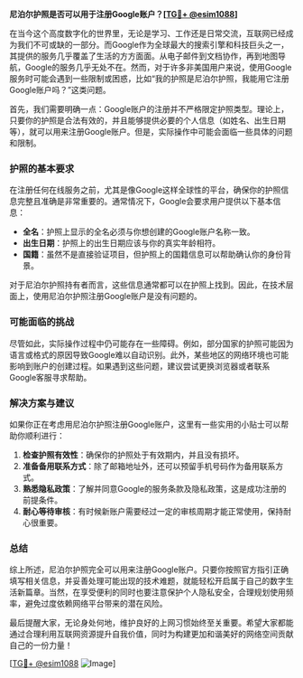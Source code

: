 **尼泊尔护照是否可以用于注册Google账户？[[TG💪+ @esim1088](https://t.me/s/esim1088)]**

在当今这个高度数字化的世界里，无论是学习、工作还是日常交流，互联网已经成为我们不可或缺的一部分。而Google作为全球最大的搜索引擎和科技巨头之一，其提供的服务几乎覆盖了生活的方方面面。从电子邮件到文档协作，再到地图导航，Google的服务几乎无处不在。然而，对于许多非美国用户来说，使用Google服务时可能会遇到一些限制或困惑，比如“我的护照是尼泊尔护照，我能用它注册Google账户吗？”这类问题。

首先，我们需要明确一点：Google账户的注册并不严格限定护照类型。理论上，只要你的护照是合法有效的，并且能够提供必要的个人信息（如姓名、出生日期等），就可以用来注册Google账户。但是，实际操作中可能会面临一些具体的问题和限制。

### 护照的基本要求

在注册任何在线服务之前，尤其是像Google这样全球性的平台，确保你的护照信息完整且准确是非常重要的。通常情况下，Google会要求用户提供以下基本信息：

- **全名**：护照上显示的全名必须与你想创建的Google账户名称一致。
- **出生日期**：护照上的出生日期应该与你的真实年龄相符。
- **国籍**：虽然不是直接验证项目，但护照上的国籍信息可以帮助确认你的身份背景。

对于尼泊尔护照持有者而言，这些信息通常都可以在护照上找到。因此，在技术层面上，使用尼泊尔护照注册Google账户是没有问题的。

### 可能面临的挑战

尽管如此，实际操作过程中仍可能存在一些障碍。例如，部分国家的护照可能因为语言或格式的原因导致Google难以自动识别。此外，某些地区的网络环境也可能影响到账户的创建过程。如果遇到这些问题，建议尝试更换浏览器或者联系Google客服寻求帮助。

### 解决方案与建议

如果你正在考虑用尼泊尔护照注册Google账户，这里有一些实用的小贴士可以帮助你顺利进行：

1. **检查护照有效性**：确保你的护照处于有效期内，并且没有损坏。
2. **准备备用联系方式**：除了邮箱地址外，还可以预留手机号码作为备用联系方式。
3. **熟悉隐私政策**：了解并同意Google的服务条款及隐私政策，这是成功注册的前提条件。
4. **耐心等待审核**：有时候新账户需要经过一定的审核周期才能正常使用，保持耐心很重要。

### 总结

综上所述，尼泊尔护照完全可以用来注册Google账户。只要你按照官方指引正确填写相关信息，并妥善处理可能出现的技术难题，就能轻松开启属于自己的数字生活新篇章。当然，在享受便利的同时也要注意保护个人隐私安全，合理规划使用频率，避免过度依赖网络平台带来的潜在风险。

最后提醒大家，无论身处何地，维护良好的上网习惯始终至关重要。希望大家都能通过合理利用互联网资源提升自我价值，同时为构建更加和谐美好的网络空间贡献自己的一份力量！

[[TG💪+ @esim1088](https://t.me/s/esim1088) ![Image](https://i.postimg.cc/4NQfJmqS/Snipaste-2025-05-13-00-14-12.png)]
